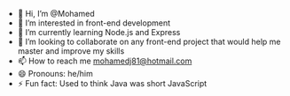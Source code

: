 - 👋 Hi, I’m @Mohamed
- 👀 I’m interested in front-end development
- 🌱 I’m currently learning Node.js and Express
- 💞️ I’m looking to collaborate on any front-end project that would help me master and improve my skills
- 📫 How to reach me mohamedj81@hotmail.com
- 😄 Pronouns: he/him
- ⚡ Fun fact: Used to think Java was short JavaScript

<!---
kephrenh/kephrenh is a ✨ special ✨ repository because its `README.md` (this file) appears on your GitHub profile.
You can click the Preview link to take a look at your changes.
--->
